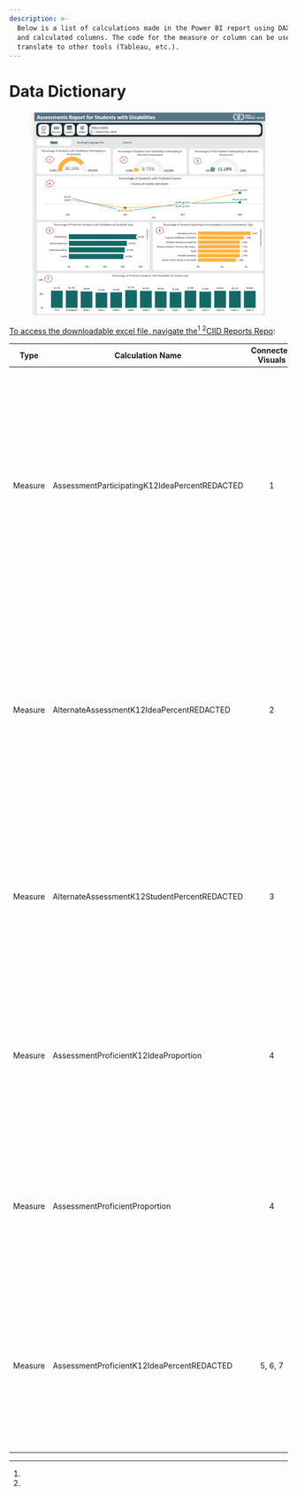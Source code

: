 ```yaml
---
description: >-
  Below is a list of calculations made in the Power BI report using DAX measures
  and calculated columns. The code for the measure or column can be used to
  translate to other tools (Tableau, etc.).
---
```


# Data Dictionary

<figure><img src="../.gitbook/assets/Capture.PNG" alt=""><figcaption></figcaption></figure>

[To access the downloadable excel file, navigate the](#user-content-fn-1)[^1][ ](#user-content-fn-1)[^1][CIID Reports Repo](../../02\)%20assessments/Assessments%20Report%20Data%20Dictionary.xlsx):

<table><thead><tr><th width="100">Type</th><th width="411">Calculation Name</th><th width="151.9998779296875" align="center">Connected Visuals</th><th width="179.3333740234375">Description</th><th width="800">DAX Code</th></tr></thead><tbody><tr><td>Measure</td><td>AssessmentParticipatingK12IdeaPercentREDACTED</td><td align="center">1</td><td>Calculation for the percent of IDEA students who participated in the state assessment. Value is suppressed for count of participating IDEA students less than 10. </td><td><p></p><pre class="language-dax"><code class="lang-dax"><strong>AssessmentParticipatingK12IdeaPercentREDACTED = 
</strong>VAR AssessmentParticipatingK12IdeaCount =
    CALCULATE(
        COUNT('2) RDS vwStateAssessments'[K12StudentId]),
        'RDS DimAssessmentRegistrations'[AssessmentRegistrationParticipationIndicatorCode] = "Participated",
        'RDS DimIdeaStatuses'[IdeaIndicatorCode] = "Yes"
    )
VAR AssessmentParticipationK12IdeaCount = 
CALCULATE(
    COUNT('2) RDS vwStateAssessments'[K12StudentId]),
    'RDS DimAssessmentRegistrations'[AssessmentRegistrationParticipationIndicatorCode] IN {"Participated", "DidNotParticipate"},
    'RDS DimIdeaStatuses'[IdeaIndicatorCode] = "Yes"
)
VAR AssessmentParticipatingK12IdeaPercent =
    DIVIDE(AssessmentParticipatingK12IdeaCount, AssessmentParticipationK12IdeaCount)

RETURN
    IF(AssessmentParticipatingK12IdeaCount &#x3C; 10, BLANK(), AssessmentParticipatingK12IdeaPercent)
</code></pre></td></tr><tr><td>Measure</td><td>AlternateAssessmentK12IdeaPercentREDACTED</td><td align="center">2</td><td>Percent of IDEA students who have participated in the alternate state assessment. Value is suppressed for count of IDEA students taking the alternate assessment under 10. </td><td><p></p><pre class="language-dax"><code class="lang-dax">AlternateAssessmentK12IdeaPercentREDACTED = 
VAR AlternateAssessmentK12IdeaCount = 
CALCULATE(
    COUNT('2) RDS vwStateAssessments'[K12StudentId]),
    'RDS DimAssessmentRegistrations'[AssessmentRegistrationParticipationIndicatorCode] = "Participated",
    'RDS DimAssessments'[Alternate Assessment Status] = "Alternate",
    'RDS DimIdeaStatuses'[IdeaIndicatorCode] = "Yes"
)
VAR AssessmentK12IdeaCount = 
CALCULATE(
    COUNT('2) RDS vwStateAssessments'[K12StudentId]),
    'RDS DimAssessmentRegistrations'[AssessmentRegistrationParticipationIndicatorCode] = "Participated",
    'RDS DimAssessments'[Alternate Assessment Status] IN {"Alternate", "Standard"},
    'RDS DimIdeaStatuses'[IdeaIndicatorCode] = "Yes"
)

VAR AlternateAssessmentK12IdeaPercent = 
DIVIDE(
    AlternateAssessmentK12IdeaCount,
    AssessmentK12IdeaCount
)

RETURN
IF(
    AlternateAssessmentK12IdeaCount &#x3C; 10,
    BLANK(),
    AlternateAssessmentK12IdeaPercent
)
</code></pre></td></tr><tr><td>Measure </td><td>AlternateAssessmentK12StudentPercentREDACTED</td><td align="center">3</td><td>Percent of all students who have opted to take the alternate state assessment. Value is suppressed for count of K12 students taking the alternate assessment under 10. </td><td><p></p><pre class="language-dax"><code class="lang-dax">AlternateAssessmentK12StudentPercentREDACTED = 
VAR AlternateAssessmentK12Count = 
CALCULATE(
    COUNT('2) RDS vwStateAssessments'[K12StudentId]),
    'RDS DimAssessmentRegistrations'[AssessmentRegistrationParticipationIndicatorCode] = "Participated",
    'RDS DimAssessments'[Alternate Assessment Status] = "Alternate"
)
VAR AssessmentK12Count = 
CALCULATE(
    COUNT('2) RDS vwStateAssessments'[K12StudentId]),
    'RDS DimAssessmentRegistrations'[AssessmentRegistrationParticipationIndicatorCode] = "Participated",
    'RDS DimAssessments'[Alternate Assessment Status] IN {"Alternate", "Standard"}
)
VAR AlternateAssessmentK12Percent = 
DIVIDE(
    AlternateAssessmentK12Count,
    AssessmentK12Count
)
RETURN
IF(
    AlternateAssessmentK12Count &#x3C; 10,
    BLANK(),
    AlternateAssessmentK12Percent
)
</code></pre></td></tr><tr><td>Measure</td><td>AssessmentProficientK12IdeaProportion</td><td align="center">4</td><td>Percent of IDEA students who scored proficient on the state assessment. </td><td><p></p><pre class="language-dax"><code class="lang-dax">AssessmentProficientK12IdeaProportion = 
DIVIDE(
    //Count of Proficient IDEA students
    CALCULATE(
    COUNTROWS('2) RDS vwStateAssessments'),
    '2) RDS vwStateAssessments'[ProficiencyStatus] = "PROFICIENT",
    'RDS DimIdeaStatuses'[IdeaIndicatorCode] = "Yes"),

    //Count of Proficent/NotProficient IDEA Students
    CALCULATE(
    COUNT('2) RDS vwStateAssessments'[K12StudentId]),
    '2) RDS vwStateAssessments'[ProficiencyStatus] IN {"PROFICIENT", "NOTPROFICIENT"},
    'RDS DimIdeaStatuses'[IdeaIndicatorCode] = "Yes"
)
)
</code></pre></td></tr><tr><td>Measure</td><td>AssessmentProficientProportion</td><td align="center">4</td><td>Percent of all students who scored proficient on the state assessment. </td><td><p></p><pre class="language-dax"><code class="lang-dax">AssessmentProficientProportion = 
DIVIDE(
    //Count of Proficient IDEA students
    CALCULATE(
    COUNTROWS('2) RDS vwStateAssessments'),
    '2) RDS vwStateAssessments'[ProficiencyStatus] = "PROFICIENT"),

    //Count of Proficent/NotProficient IDEA Students
    CALCULATE(
    COUNT('2) RDS vwStateAssessments'[K12StudentId]),
    '2) RDS vwStateAssessments'[ProficiencyStatus] IN {"PROFICIENT", "NOTPROFICIENT"}
)
)
</code></pre></td></tr><tr><td>Measure</td><td>AssessmentProficientK12IdeaPercentREDACTED</td><td align="center">5, 6, 7</td><td>The percent of IDEA students who have scored proficient on the state assessment. Value is suppressed for count of IDEA students who scored proficient on the state assessment under 10. </td><td><p></p><pre class="language-dax"><code class="lang-dax">AssessmentProficientK12IdeaPercent = 
VAR AssessmentProficientK12IdeaCount = 
CALCULATE(
    COUNT('2) RDS vwStateAssessments'[K12StudentId]), 
    '2) RDS vwStateAssessments'[ProficiencyStatus] = "PROFICIENT",
    'RDS DimIdeaStatuses'[IdeaIndicatorCode] = "Yes",
    'RDS DimAssessmentRegistrations'[AssessmentRegistrationParticipationIndicatorCode] = "Participated"
)
VAR AssessmentParticipatingK12IdeaCount = 
CALCULATE(
    COUNT('2) RDS vwStateAssessments'[K12StudentId]),
    'RDS DimAssessmentRegistrations'[AssessmentRegistrationParticipationIndicatorCode] = "Participated",
    'RDS DimIdeaStatuses'[IdeaIndicatorCode] = "Yes" 
)
VAR AssessmentProficientK12IdeaPercent =
DIVIDE(
    AssessmentProficientK12IdeaCount,
    AssessmentParticipatingK12IdeaCount
)
RETURN
IF(
    AssessmentProficientK12IdeaCount &#x3C; 10,
    BLANK(),
    AssessmentProficientK12IdeaPercent
)
</code></pre></td></tr></tbody></table>



[^1]: 
